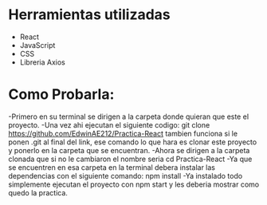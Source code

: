 # Herramientas utilizadas
- React
- JavaScript
- CSS
- Libreria Axios

# Como Probarla:
-Primero en su terminal se dirigen a la carpeta donde quieran que este el proyecto.
-Una vez ahi ejecutan el siguiente codigo: git clone https://github.com/EdwinAE212/Practica-React tambien funciona si le ponen .git al final del link, ese comando lo que hara es clonar este proyecto y ponerlo en la carpeta que se encuentran.
-Ahora se dirigen a la carpeta clonada que si no le cambiaron el nombre seria cd Practica-React
-Ya que se encuentren en esa carpeta en la terminal debera instalar las dependencias con el siguiente comando: npm install
-Ya instalado todo simplemente ejecutan el proyecto con npm start y les deberia mostrar como quedo la practica.
